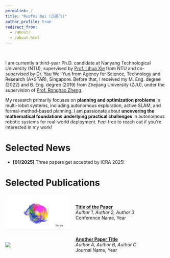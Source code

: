 ```yaml
---
permalink: /
title: "Ruofei Bai (白若飞)"
author_profile: true
redirect_from: 
  - /about/
  - /about.html
---
```


<br>

I am currently a third-year Ph.D. candidate at Nanyang Technological University (NTU), supervised by [Prof. Lihua Xie](https://scholar.google.com.sg/citations?user=Fmrv3J8AAAAJ&hl=en) from NTU and co-supervised by [Dr. Yau Wei-Yun](https://scholar.google.com.sg/citations?user=B_VchHYAAAAJ&hl=en) from Agency for Science, Technology and Research (A*STAR), Singapore. Before that, I received my M. Eng. degree (2022) and B. Eng. degree (2019) from Zhejiang University (ZJU), under the supervision of [Prof. Ronghao Zheng](https://scholar.google.com/citations?user=LxgdmqYAAAAJ&hl=en).

My research primarily focuses on **planning and optimization problems** in multi-robot systems, including autonomous exploration, active SLAM, and formal-method-based planning. I am passionate about **uncovering the mathematical foundations underlying practical challenges** in autonomous robotic systems for real-world deployment. Feel free to reach out if you're interested in my work!


Selected News
======
* **[01/2025]** Three papers get accepted by ICRA 2025!


Selected Publications
======
<div style="display: flex; align-items: center; margin-bottom: 20px;">
    <img src="../images/publications/2021-tian-dc2pgo.gif" width="200" style="margin-right: 20px;">
    <div>
        <strong><a href="paper1.pdf">Title of the Paper</a></strong>  
        <br>
        <em>Author 1, Author 2, Author 3</em>  
        <br>
        Conference Name, Year
    </div>
</div>

<div style="display: flex; align-items: center; margin-bottom: 20px;">
    <img src="paper2.gif" width="200" style="margin-right: 20px;">
    <div>
        <strong><a href="paper2.pdf">Another Paper Title</a></strong>  
        <br>
        <em>Author A, Author B, Author C</em>  
        <br>
        Journal Name, Year
    </div>
</div>

